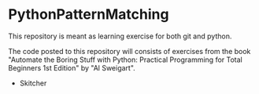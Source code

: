 # PythonPatternMatching
This repository is meant as learning exercise for both git and python.

The code posted to this repository will consists of exercises from the book "Automate the Boring Stuff with Python: Practical Programming for Total Beginners 1st Edition" by "Al Sweigart".
- Skitcher
